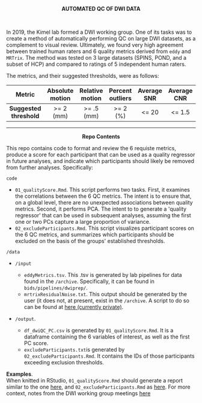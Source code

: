 
 
<p align=center> <b>AUTOMATED QC OF DWI DATA </b></p>

<br>

In 2019, the Kimel lab formed a DWI working group. One of its tasks was to create a method of automatically performing QC on large DWI datasets, as a complement to visual review. Ultimately, we found very high agreement between trained human raters and 6 quality metrics derived from `eddy` and `MRTrix`. The method was tested on 3 large datasets (SPINS, POND, and a subset of HCP) and compared to ratings of 5 independent human raters. 

The metrics, and their suggested thresholds, were as follows:

| Metric | Absolute motion | Relative motion | Percent outliers | Average SNR | Average CNR | Residual noise |
|:-:|:-:|:-:|:-:|:-:|:-:|:-:|
| <b>Suggested threshold</b> | >= 2 (mm) | >= .5 (mm) | >= 2 (%) | <= 20 | <= 1.5 | >= 6 | 

-----

<p align=center><b>Repo Contents</p></b>

This repo contains code to format and review the 6 requiste metrics, produce a score for each participant that can be used as a quality regressor in future analyses, and indicate which participants should likely be removed from further analyses. Specifically:

`code`
- `01_qualityScore.Rmd`. This script performs two tasks. First, it examines the correlations between the 6 QC metrics. The intent is to ensure that, on a global level, there are no unexpected associations between quality metrics.  Second, it performs PCA. The intent to to generate a 'quality regressor' that can be used in subsequent analyses, assuming the first one or two PCs capture a large proportion of variance. 
- `02_excludeParticipants.Rmd`. This script visualizes participant scores on the 6 QC metrics, and summarizes which participants should be excluded on the basis of the groups' established thresholds. 

`/data`
- `/input`  
   - `eddyMetrics.tsv`.  This .tsv is generated by lab pipelines for data found in the `/archive`. Specifically, it can be found in `bids/pipelines/dwiprep/`.
   - `mrtrixResidualNoise.txt`. This output should be generated by the user (it does not, at present, exist in the `/archive`. A script to do so can be found at [here (currently private)](https://github.com/navonacalarco/thesis-2.0/blob/master/scripts/02_mrtrix.sh).

- `/output`.   
   - `df_dwiQC_PC.csv` is generated by `01_qualityScore.Rmd`. It is a dataframe containing the 6 variables of interest, as well as the first PC score. 
   - `excludeParticipants.txt`is generated by `02_excludeParticipants.Rmd`. It contains the IDs of those participants exceeding exclusion thresholds.

__Examples__.  
When knitted in RStudio, `01_qualityScore.Rmd` should generate a report similar to the one [here](https://rpubs.com/navona/SPINS_DWI_QCeddyMRTrix), and `02_excludeParticipants.Rmd` as [here](https://rpubs.com/navona/SPINS_DWI_QCautomated). For more context, notes from the DWI working group meetings [here](https://drive.google.com/drive/folders/1Qkd7NsJboGCjJw2KzBlai3sx9bpPn__q?usp=sharing)
